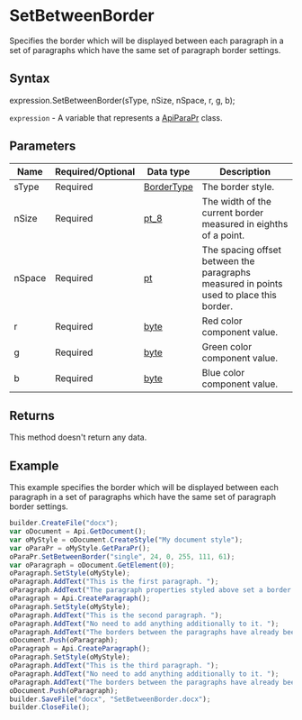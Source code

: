 # SetBetweenBorder

Specifies the border which will be displayed between each paragraph in a set of paragraphs which have the same set of paragraph border settings.

## Syntax

expression.SetBetweenBorder(sType, nSize, nSpace, r, g, b);

`expression` - A variable that represents a [ApiParaPr](../ApiParaPr.md) class.

## Parameters

| **Name** | **Required/Optional** | **Data type** | **Description** |
| ------------- | ------------- | ------------- | ------------- |
| sType | Required | [BorderType](../../../Enumerations/BorderType.md) | The border style. |
| nSize | Required | [pt_8](../../../Enumerations/pt_8.md) | The width of the current border measured in eighths of a point. |
| nSpace | Required | [pt](../../../Enumerations/pt.md) | The spacing offset between the paragraphs measured in points used to place this border. |
| r | Required | [byte](../../../Enumerations/byte.md) | Red color component value. |
| g | Required | [byte](../../../Enumerations/byte.md) | Green color component value. |
| b | Required | [byte](../../../Enumerations/byte.md) | Blue color component value. |

## Returns

This method doesn't return any data.

## Example

This example specifies the border which will be displayed between each paragraph in a set of paragraphs which have the same set of paragraph border settings.

```javascript
builder.CreateFile("docx");
var oDocument = Api.GetDocument();
var oMyStyle = oDocument.CreateStyle("My document style");
var oParaPr = oMyStyle.GetParaPr();
oParaPr.SetBetweenBorder("single", 24, 0, 255, 111, 61);
var oParagraph = oDocument.GetElement(0);
oParagraph.SetStyle(oMyStyle);
oParagraph.AddText("This is the first paragraph. ");
oParagraph.AddText("The paragraph properties styled above set a border between paragraphs.");
oParagraph = Api.CreateParagraph();
oParagraph.SetStyle(oMyStyle);
oParagraph.AddText("This is the second paragraph. ");
oParagraph.AddText("No need to add anything additionally to it. ");
oParagraph.AddText("The borders between the paragraphs have already been set.");
oDocument.Push(oParagraph);
oParagraph = Api.CreateParagraph();
oParagraph.SetStyle(oMyStyle);
oParagraph.AddText("This is the third paragraph. ");
oParagraph.AddText("No need to add anything additionally to it. ");
oParagraph.AddText("The borders between the paragraphs have already been set.");
oDocument.Push(oParagraph);
builder.SaveFile("docx", "SetBetweenBorder.docx");
builder.CloseFile();
```